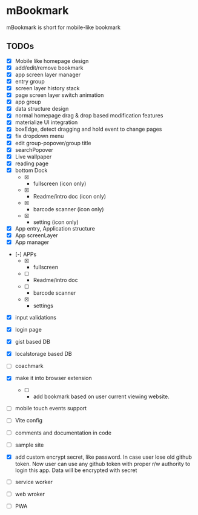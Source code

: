# mBookmark

mBookmark is short for mobile-like bookmark

## TODOs

- [x] Mobile like homepage design
- [x] add/edit/remove bookmark
- [x] app screen layer manager
- [x] entry group
- [x] screen layer history stack
- [x] page screen layer switch animation
- [x] app group
- [x] data structure design
- [x] normal homepage drag & drop based modification features
- [x] materialize UI integration
- [x] boxEdge, detect dragging and hold event to change pages
- [x] fix dropdown menu
- [x] edit group-popover/group title
- [x] searchPopover
- [x] Live wallpaper
- [x] reading page
- [x] bottom Dock
  - [x] * fullscreen (icon only)
  - [x] * Readme/intro doc (icon only)
  - [x] * barcode scanner (icon only)
  - [x] * setting (icon only)
- [x] App entry, Application structure
- [x] App screenLayer
- [x] App manager
- [-] APPs
  - [x] * fullscreen
  - [ ] * Readme/intro doc
  - [ ] * barcode scanner
  - [x] * settings
- [x] input validations
- [x] login page
- [x] gist based DB
- [x] localstorage based DB
- [ ] coachmark
- [x] make it into browser extension
  - [ ] * add bookmark based on user current viewing website.
- [ ] mobile touch events support
- [ ] Vite config
- [ ] comments and documentation in code

- [ ] sample site
- [x] add custom encrypt secret, like password. In case user lose old github token. Now user can use any github token with proper r/w authority to login this app. Data will be encrypted with secret
- [ ] service worker
- [ ] web wroker
- [ ] PWA
